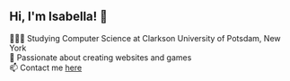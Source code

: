 ## Hi, I'm Isabella! 👋</h3>

👩🏻‍💻 Studying Computer Science at Clarkson University of Potsdam, New York<br/>
👾 Passionate about creating websites and games<br/>
📫 Contact me [here](mailto:isaguisti@hotmail.com?subject=[GitHub])<br/>

<!--
**isa-guisti/isa-guisti** is a ✨ _special_ ✨ repository because its `README.md` (this file) appears on your GitHub profile.

Here are some ideas to get you started:

- 🔭 I’m currently working on ...
- 🌱 I’m currently learning ...
- 👯 I’m looking to collaborate on ...
- 🤔 I’m looking for help with ...
- 💬 Ask me about ...
- 📫 How to reach me: ...
- 😄 Pronouns: ...
- ⚡ Fun fact: ...
-->
